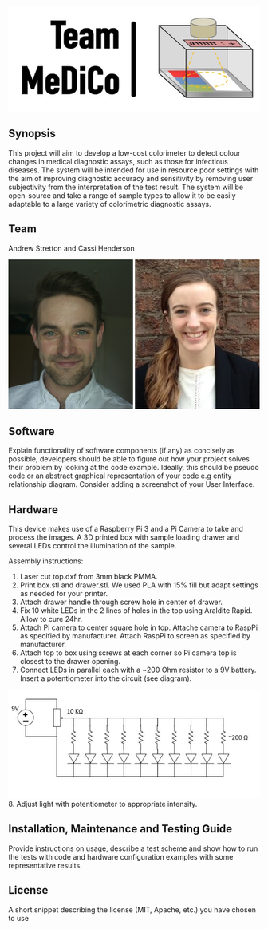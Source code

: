 
<img src="images/MeDiCo-BiomakerChallenge.jpg" alt="image"/>

## Synopsis

This project will aim to develop a low-cost colorimeter to detect colour changes in medical diagnostic assays, such as those for infectious diseases. The system will be intended for use in resource poor settings with the aim of improving diagnostic accuracy and sensitivity by removing user subjectivity from the interpretation of the test result. The system will be open-source and take a range of sample types to allow it to be easily adaptable to a large variety of colorimetric diagnostic assays.  

## Team
Andrew Stretton and Cassi Henderson      
    
<img src="images/AJS-Headshot-BiomakerChallenge.jpg" alt="image"/> <img src="images/HendersonCphoto.jpg" alt="image"/>


## Software

Explain functionality of software components (if any) as concisely as possible, developers should be able to figure out how your project solves their problem by looking at the code example. Ideally, this should be pseudo code or an abstract graphical representation of your code e.g entity relationship diagram. Consider adding a screenshot of your User Interface.

## Hardware

This device makes use of a Raspberry Pi 3 and a Pi Camera to take and process the images. A 3D printed box with sample loading drawer and several LEDs control the illumination of the sample. 

Assembly instructions:
1. Laser cut top.dxf from 3mm black PMMA.
2. Print box.stl and drawer.stl. We used PLA with 15% fill but adapt settings as needed for your printer.
3. Attach drawer handle through screw hole in center of drawer.
4. Fix 10 white LEDs in the 2 lines of holes in the top using Araldite Rapid. Allow to cure 24hr.
5. Attach Pi camera to center square hole in top. Attache camera to RaspPi as specified by manufacturer. Attach RaspPi to screen as specified by manufacturer.
6. Attach top to box using screws at each corner so Pi camera top is closest to the drawer opening.
7. Connect LEDs in parallel each with a ~200 Ohm resistor to a 9V battery. Insert a potentiometer into the circuit (see diagram).
<img src="images/circuit diagram.jpg" alt="image"/>
8. Adjust light with potentiometer to appropriate intensity. 
 

## Installation, Maintenance and Testing Guide

Provide instructions on usage, describe a test scheme and show how to run the tests with code and hardware configuration examples with some representative results.

## License

A short snippet describing the license (MIT, Apache, etc.) you have chosen to use
